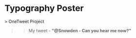 <h1>Typography Poster</h1>
> OneTweet Project

>> My tweet - <strong>"@Snowden - Can you hear me now?"

